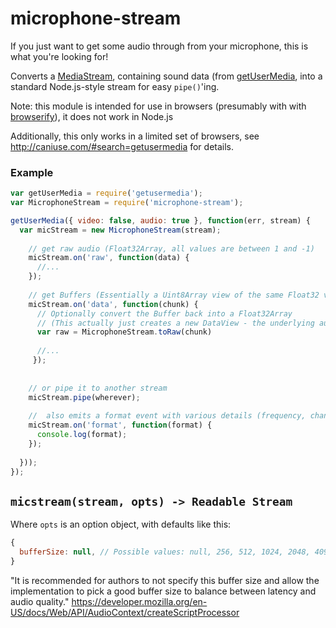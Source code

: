 # microphone-stream

If you just want to get some audio through from your microphone, this is
what you're looking for!

Converts a [MediaStream](https://developer.mozilla.org/en-US/docs/Web/API/MediaStream), containing sound data (from [getUserMedia](https://developer.mozilla.org/en-US/docs/Web/API/Navigator/getUserMedia), into a standard Node.js-style stream for easy `pipe()`'ing.

Note: this module is intended for use in browsers (presumably with with [browserify](http://browserify.org/)), 
it does not work in Node.js

Additionally, this only works in a limited set of browsers, see http://caniuse.com/#search=getusermedia for details.


### Example

```js
var getUserMedia = require('getusermedia');
var MicrophoneStream = require('microphone-stream');

getUserMedia({ video: false, audio: true }, function(err, stream) {
  var micStream = new MicrophoneStream(stream);
  
    // get raw audio (Float32Array, all values are between 1 and -1)
    micStream.on('raw', function(data) {
      //...
    });
    
    // get Buffers (Essentially a Uint8Array view of the same Float32 values)
    micStream.on('data', function(chunk) {
      // Optionally convert the Buffer back into a Float32Array
      // (This actually just creates a new DataView - the underlying audio data is not copied or modified.)
      var raw = MicrophoneStream.toRaw(chunk) 
      
      //...
     });
    
    
    // or pipe it to another stream
    micStream.pipe(wherever);
    
    //  also emits a format event with various details (frequency, channels, etc)
    micStream.on('format', function(format) {
      console.log(format);
    });
    
  }));
});
```

## `micstream(stream, opts) -> Readable Stream`

Where `opts` is an option object, with defaults like this:
```js
{
  bufferSize: null, // Possible values: null, 256, 512, 1024, 2048, 4096, 8192, 16384
}
```

"It is recommended for authors to not specify this buffer size and allow the implementation to pick a good buffer size 
to balance between latency and audio quality."
https://developer.mozilla.org/en-US/docs/Web/API/AudioContext/createScriptProcessor
  
